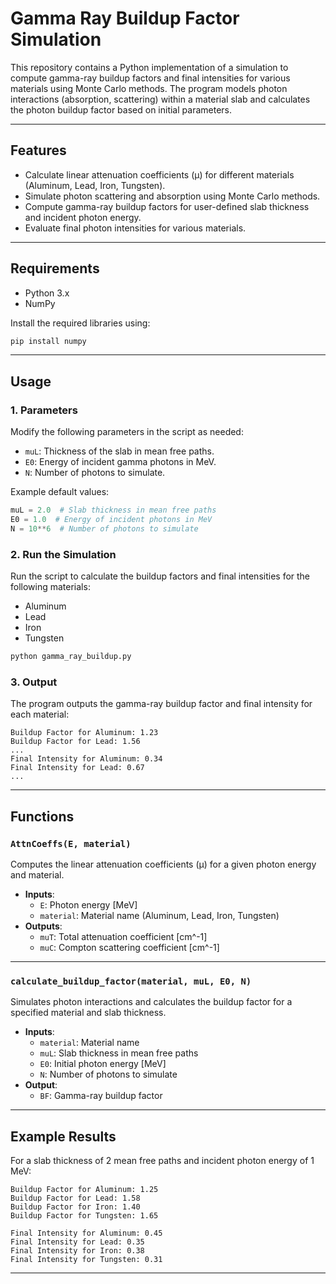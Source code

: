 # Gamma Ray Buildup Factor Simulation

This repository contains a Python implementation of a simulation to compute gamma-ray buildup factors and final intensities for various materials using Monte Carlo methods. The program models photon interactions (absorption, scattering) within a material slab and calculates the photon buildup factor based on initial parameters.

---

## Features

- Calculate linear attenuation coefficients (μ) for different materials (Aluminum, Lead, Iron, Tungsten).
- Simulate photon scattering and absorption using Monte Carlo methods.
- Compute gamma-ray buildup factors for user-defined slab thickness and incident photon energy.
- Evaluate final photon intensities for various materials.

---

## Requirements

- Python 3.x
- NumPy

Install the required libraries using:
```bash
pip install numpy
```

---

## Usage

### 1. Parameters
Modify the following parameters in the script as needed:
- `muL`: Thickness of the slab in mean free paths.
- `E0`: Energy of incident gamma photons in MeV.
- `N`: Number of photons to simulate.

Example default values:
```python
muL = 2.0  # Slab thickness in mean free paths
E0 = 1.0  # Energy of incident photons in MeV
N = 10**6  # Number of photons to simulate
```

### 2. Run the Simulation
Run the script to calculate the buildup factors and final intensities for the following materials:
- Aluminum
- Lead
- Iron
- Tungsten

```bash
python gamma_ray_buildup.py
```

### 3. Output
The program outputs the gamma-ray buildup factor and final intensity for each material:
```plaintext
Buildup Factor for Aluminum: 1.23
Buildup Factor for Lead: 1.56
...
Final Intensity for Aluminum: 0.34
Final Intensity for Lead: 0.67
...
```

---

## Functions

### `AttnCoeffs(E, material)`
Computes the linear attenuation coefficients (μ) for a given photon energy and material.

- **Inputs**:
  - `E`: Photon energy [MeV]
  - `material`: Material name (Aluminum, Lead, Iron, Tungsten)
- **Outputs**:
  - `muT`: Total attenuation coefficient [cm^-1]
  - `muC`: Compton scattering coefficient [cm^-1]

---

### `calculate_buildup_factor(material, muL, E0, N)`
Simulates photon interactions and calculates the buildup factor for a specified material and slab thickness.

- **Inputs**:
  - `material`: Material name
  - `muL`: Slab thickness in mean free paths
  - `E0`: Initial photon energy [MeV]
  - `N`: Number of photons to simulate
- **Output**:
  - `BF`: Gamma-ray buildup factor

---

## Example Results
For a slab thickness of 2 mean free paths and incident photon energy of 1 MeV:

```plaintext
Buildup Factor for Aluminum: 1.25
Buildup Factor for Lead: 1.58
Buildup Factor for Iron: 1.40
Buildup Factor for Tungsten: 1.65

Final Intensity for Aluminum: 0.45
Final Intensity for Lead: 0.35
Final Intensity for Iron: 0.38
Final Intensity for Tungsten: 0.31
```

---


